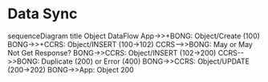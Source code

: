 

# Data Sync


sequenceDiagram title Object DataFlow
    App->>+BONG:  Object/Create (100)
    BONG->>+CCRS: Object/INSERT (100->102)
    CCRS-->>BONG: May or May Not Get Response?
    BONG->>CCRS:  Object/INSERT (102->200)
    CCRS-->>BONG: Duplicate (200) or Error (400) 
    BONG->>CCRS:  Object/UPDATE (200->202)
    BONG->>App:   Object 200

